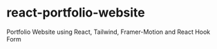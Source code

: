 # react-portfolio-website
Portfolio Website using React, Tailwind, Framer-Motion and React Hook Form
